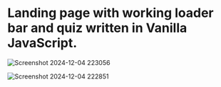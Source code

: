 # Landing page with working loader bar and quiz written in Vanilla JavaScript.

![Screenshot 2024-12-04 223056](https://github.com/user-attachments/assets/071cbc70-71a3-4c72-955b-2c7137c93ac3)

![Screenshot 2024-12-04 222851](https://github.com/user-attachments/assets/fb7d9b80-cef9-4d7b-86fa-d0f8da713626)
